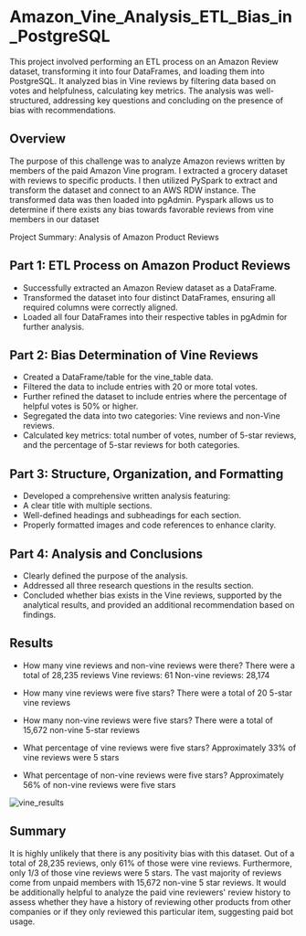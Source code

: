 # Amazon_Vine_Analysis_ETL_Bias_in_PostgreSQL
This project involved performing an ETL process on an Amazon Review dataset, transforming it into four DataFrames, and loading them into PostgreSQL. It analyzed bias in Vine reviews by filtering data based on votes and helpfulness, calculating key metrics. The analysis was well-structured, addressing key questions and concluding on the presence of bias with recommendations.

## Overview
The purpose of this challenge was to analyze Amazon reviews written by members of the paid Amazon Vine program. I extracted a grocery dataset with reviews to specific products. I then utilized PySpark to extract and transform the dataset and connect to an AWS RDW instance. The transformed data was then loaded into pgAdmin. Pyspark allows us to determine if there exists any bias towards favorable reviews from vine members in our dataset  

Project Summary: Analysis of Amazon Product Reviews  

## Part 1: ETL Process on Amazon Product Reviews  
- Successfully extracted an Amazon Review dataset as a DataFrame.
- Transformed the dataset into four distinct DataFrames, ensuring all required columns were correctly aligned.
- Loaded all four DataFrames into their respective tables in pgAdmin for further analysis.

  
## Part 2: Bias Determination of Vine Reviews  
- Created a DataFrame/table for the vine_table data.
- Filtered the data to include entries with 20 or more total votes.
- Further refined the dataset to include entries where the percentage of helpful votes is 50% or higher.
- Segregated the data into two categories: Vine reviews and non-Vine reviews.
- Calculated key metrics: total number of votes, number of 5-star reviews, and the percentage of 5-star reviews for both categories.

  
## Part 3: Structure, Organization, and Formatting
- Developed a comprehensive written analysis featuring:
-  A clear title with multiple sections.
-  Well-defined headings and subheadings for each section.
-  Properly formatted images and code references to enhance clarity.

  
## Part 4: Analysis and Conclusions
- Clearly defined the purpose of the analysis.
- Addressed all three research questions in the results section.
- Concluded whether bias exists in the Vine reviews, supported by the analytical results, and provided an additional recommendation based on findings.

## Results
* How many vine reviews and non-vine reviews were there?
  There were a total of 28,235 reviews
  Vine reviews: 61
  Non-vine reviews: 28,174
    
* How many vine reviews were five stars? 
  There were a total of 20 5-star vine reviews
  
* How many non-vine reviews were five stars?
  There were a total of 15,672 non-vine 5-star reviews
  
* What percentage of vine reviews were five stars?
  Approximately 33% of vine reviews were 5 stars

* What percentage of non-vine reviews were five stars?
  Approximately 56% of non-vine reviews were five stars

![vine_results](https://user-images.githubusercontent.com/82029390/128649962-757b94f3-9328-4f2e-a95f-7a3c5f9722fd.png)



## Summary
It is highly unlikely that there is any positivity bias with this dataset. Out of a total of 28,235 reviews, only 61% of those were vine reviews. Furthermore, only 1/3 of those vine reviews were 5 stars. The vast majority of reviews come from unpaid members with 15,672 non-vine 5 star reviews. It would be additionally helpful to analyze the paid vine reviewers' review history to assess whether they have a history of reviewing other products from other companies or if they only reviewed this particular item, suggesting paid bot usage. 
